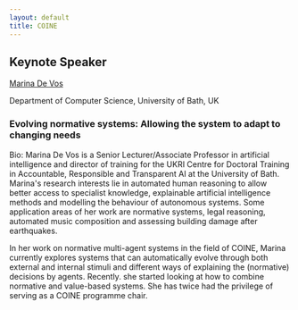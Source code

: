 ```yaml
---
layout: default
title: COINE
---
```


## Keynote Speaker



[Marina De Vos](https://researchportal.bath.ac.uk/en/persons/marina-de-vos/)

Department of Computer Science, University of Bath, UK

### Evolving normative systems: Allowing the system to adapt to changing needs

Bio: Marina De Vos is a Senior Lecturer/Associate Professor in artificial intelligence and director of training for the UKRI Centre for Doctoral Training in Accountable, Responsible and Transparent AI at the University of Bath.  Marina's research interests lie in automated human reasoning to allow better access to specialist knowledge, explainable artificial intelligence methods and modelling the behaviour of autonomous systems. Some application areas of her work are normative systems, legal reasoning, automated music composition and assessing building damage after earthquakes. 

In her work on normative multi-agent systems in the field of COINE, Marina currently explores systems that can automatically evolve through both external and internal stimuli and different ways of explaining the (normative) decisions by agents. Recently. she started looking at how to combine normative and value-based systems. She has twice had the privilege of serving as a COINE programme chair. 
